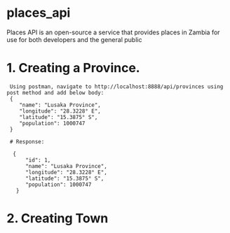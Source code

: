 # places_api
Places API is an open-source a service that provides places in Zambia for use for both developers and the general public

# 1. Creating a Province.
     Using postman, navigate to http://localhost:8888/api/provinces using post method and add below body:
     {
        "name": "Lusaka Province",
        "longitude": "28.3228° E",
        "latitude": "15.3875° S",
        "population": 1000747
     }
     
     # Response:
     
      {
          "id": 1,
          "name": "Lusaka Province",
          "longitude": "28.3228° E",
          "latitude": "15.3875° S",
          "population": 1000747
       }
       
 # 2. Creating Town
